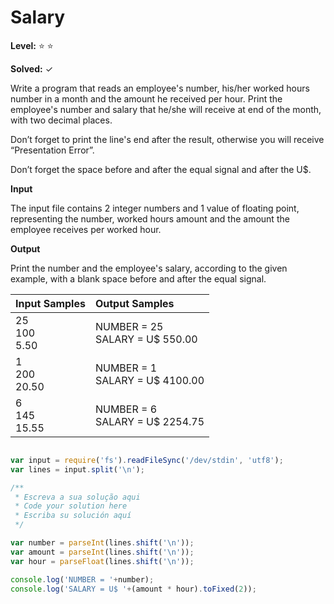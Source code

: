 # Salary 

**Level:** :star: :star:

**Solved:** ✓

<p>
Write a program that reads an employee's number, his/her worked hours number in a month and the amount he received per hour. Print the employee's number and salary that he/she will receive at end of the month, with two decimal places. </p>

<!-- Escreva um programa que leia um númeroa de empregados ele/ela horas trabalhdos em número de um  mês e a quantia dele recebido por horas . Imprima o númeroa do sálario que ele/ela vai receber com o do mês , com duas casas decimais . -->

<p>
Don’t forget to print the line's end after the result, otherwise you will receive “Presentation Error”.

<p>
Don’t forget the space before and after the equal signal and after the U$. </p>

<!-- Não esqueça de imprimir o fim da linha depois do resultado , de outra forma vai receber " Apresentação de erro ".

Não esqueça o espaço antes e depois o sinal da virgula e depois o U$ 
-->


**Input**

<p>
The input file contains 2 integer numbers and 1 value of floating point, representing the number, worked hours amount and the amount the employee receives per worked hour. </p>

<!-- A entrada do arquivo contém 2 números inteiros e 1 valor de ponto flutuante ,representando o número ,a quantia de horas trabalhados  e a quantia dos funcionários recebidos por horas trabalhados. -->


**Output**

<p>
Print the number and the employee's salary, according to the given example, with a blank space before and after the equal signal.</p>

<!--

Imprima o número e o salário dos funcionarios , de acordo ao exemplo dado , com um espaço antes e depois do sinal de virgula

 -->

| Input Samples |	Output Samples |
|:--|:--|
| 25 <br> 100 <br> 5.50 | NUMBER = 25 <br> SALARY = U$ 550.00 |
|1 <br> 200 <br> 20.50 | NUMBER = 1 <br> SALARY = U$ 4100.00
| 6 <br> 145 <br> 15.55 |NUMBER = 6 <br> SALARY = U$ 2254.75 |

```javascript

var input = require('fs').readFileSync('/dev/stdin', 'utf8');
var lines = input.split('\n');

/**
 * Escreva a sua solução aqui
 * Code your solution here
 * Escriba su solución aquí
 */

var number = parseInt(lines.shift('\n'));
var amount = parseInt(lines.shift('\n'));
var hour = parseFloat(lines.shift('\n'));

console.log('NUMBER = '+number);
console.log('SALARY = U$ '+(amount * hour).toFixed(2));


```